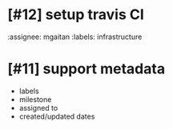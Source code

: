 # [#12] setup travis CI

:assignee: mgaitan
:labels: infrastructure

# [#11] support metadata

- labels
- milestone
- assigned to
- created/updated dates

